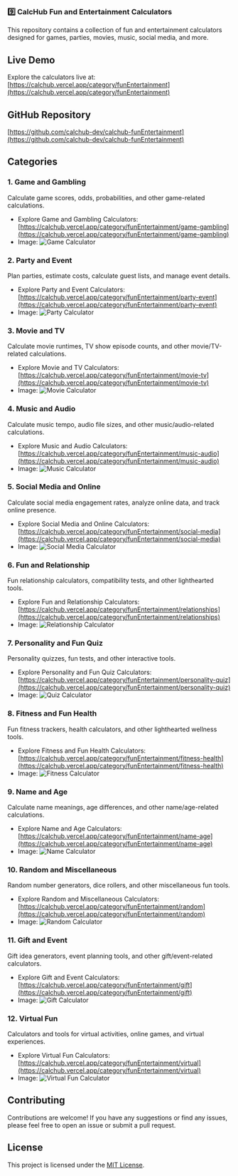 ### **9️⃣ CalcHub Fun and Entertainment Calculators**

This repository contains a collection of fun and entertainment calculators designed for games, parties, movies, music, social media, and more.

## Live Demo

Explore the calculators live at: [https://calchub.vercel.app/category/funEntertainment](https://calchub.vercel.app/category/funEntertainment)

## GitHub Repository

[https://github.com/calchub-dev/calchub-funEntertainment](https://github.com/calchub-dev/calchub-funEntertainment)

## Categories

### 1. Game and Gambling

Calculate game scores, odds, probabilities, and other game-related calculations.

* Explore Game and Gambling Calculators: [https://calchub.vercel.app/category/funEntertainment/game-gambling](https://calchub.vercel.app/category/funEntertainment/game-gambling)
* Image: ![Game Calculator](https://github.com/calchub-dev/calchub-funEntertainment/raw/main/images/game-gambling.png)

### 2. Party and Event

Plan parties, estimate costs, calculate guest lists, and manage event details.

* Explore Party and Event Calculators: [https://calchub.vercel.app/category/funEntertainment/party-event](https://calchub.vercel.app/category/funEntertainment/party-event)
* Image: ![Party Calculator](https://github.com/calchub-dev/calchub-funEntertainment/raw/main/images/party-event.png)

### 3. Movie and TV

Calculate movie runtimes, TV show episode counts, and other movie/TV-related calculations.

* Explore Movie and TV Calculators: [https://calchub.vercel.app/category/funEntertainment/movie-tv](https://calchub.vercel.app/category/funEntertainment/movie-tv)
* Image: ![Movie Calculator](https://github.com/calchub-dev/calchub-funEntertainment/raw/main/images/movie-tv.png)

### 4. Music and Audio

Calculate music tempo, audio file sizes, and other music/audio-related calculations.

* Explore Music and Audio Calculators: [https://calchub.vercel.app/category/funEntertainment/music-audio](https://calchub.vercel.app/category/funEntertainment/music-audio)
* Image: ![Music Calculator](https://github.com/calchub-dev/calchub-funEntertainment/raw/main/images/music-audio.png)

### 5. Social Media and Online

Calculate social media engagement rates, analyze online data, and track online presence.

* Explore Social Media and Online Calculators: [https://calchub.vercel.app/category/funEntertainment/social-media](https://calchub.vercel.app/category/funEntertainment/social-media)
* Image: ![Social Media Calculator](https://github.com/calchub-dev/calchub-funEntertainment/raw/main/images/social-media.png)

### 6. Fun and Relationship

Fun relationship calculators, compatibility tests, and other lighthearted tools.

* Explore Fun and Relationship Calculators: [https://calchub.vercel.app/category/funEntertainment/relationships](https://calchub.vercel.app/category/funEntertainment/relationships)
* Image: ![Relationship Calculator](https://github.com/calchub-dev/calchub-funEntertainment/raw/main/images/relationships.png)

### 7. Personality and Fun Quiz

Personality quizzes, fun tests, and other interactive tools.

* Explore Personality and Fun Quiz Calculators: [https://calchub.vercel.app/category/funEntertainment/personality-quiz](https://calchub.vercel.app/category/funEntertainment/personality-quiz)
* Image: ![Quiz Calculator](https://github.com/calchub-dev/calchub-funEntertainment/raw/main/images/personality-quiz.png)

### 8. Fitness and Fun Health

Fun fitness trackers, health calculators, and other lighthearted wellness tools.

* Explore Fitness and Fun Health Calculators: [https://calchub.vercel.app/category/funEntertainment/fitness-health](https://calchub.vercel.app/category/funEntertainment/fitness-health)
* Image: ![Fitness Calculator](https://github.com/calchub-dev/calchub-funEntertainment/raw/main/images/fitness-health.png)

### 9. Name and Age

Calculate name meanings, age differences, and other name/age-related calculations.

* Explore Name and Age Calculators: [https://calchub.vercel.app/category/funEntertainment/name-age](https://calchub.vercel.app/category/funEntertainment/name-age)
* Image: ![Name Calculator](https://github.com/calchub-dev/calchub-funEntertainment/raw/main/images/name-age.png)

### 10. Random and Miscellaneous

Random number generators, dice rollers, and other miscellaneous fun tools.

* Explore Random and Miscellaneous Calculators: [https://calchub.vercel.app/category/funEntertainment/random](https://calchub.vercel.app/category/funEntertainment/random)
* Image: ![Random Calculator](https://github.com/calchub-dev/calchub-funEntertainment/raw/main/images/random.png)

### 11. Gift and Event

Gift idea generators, event planning tools, and other gift/event-related calculators.

* Explore Gift and Event Calculators: [https://calchub.vercel.app/category/funEntertainment/gift](https://calchub.vercel.app/category/funEntertainment/gift)
* Image: ![Gift Calculator](https://github.com/calchub-dev/calchub-funEntertainment/raw/main/images/gifts.png)

### 12. Virtual Fun

Calculators and tools for virtual activities, online games, and virtual experiences.

* Explore Virtual Fun Calculators: [https://calchub.vercel.app/category/funEntertainment/virtual](https://calchub.vercel.app/category/funEntertainment/virtual)
* Image: ![Virtual Fun Calculator](https://github.com/calchub-dev/calchub-funEntertainment/raw/main/images/virtual.png)

## Contributing

Contributions are welcome! If you have any suggestions or find any issues, please feel free to open an issue or submit a pull request.

## License

This project is licensed under the [MIT License](LICENSE).
